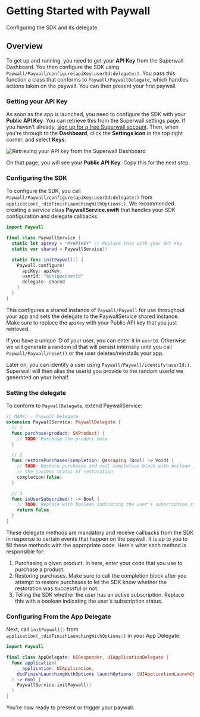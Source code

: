 # Getting Started with Paywall

Configuring the SDK and its delegate.

## Overview

To get up and running, you need to get your **API Key** from the Superwall Dashboard. You then configure the SDK using ``Paywall/Paywall/configure(apiKey:userId:delegate:)``. You pass this function a class that conforms to ``Paywall/PaywallDelegate``, which handles actions taken on the paywall. You can then present your first paywall.

### Getting your API Key

As soon as the app is launched, you need to configure the SDK with your **Public API Key**. You can retrieve this from the Superwall settings page.
If you haven't already, [sign up for a free Superwall account](https://superwall.com/sign-up). Then, when you're through to the **Dashboard**, click the **Settings icon** in the top right corner, and select **Keys**:

![Retrieving your API key from the Superwall Dashboard](apiKey.png)

On that page, you will see your **Public API Key**. Copy this for the next step.

### Configuring the SDK

To configure the SDK, you call ``Paywall/Paywall/configure(apiKey:userId:delegate:)`` from ``application(_:didFinishLaunchingWithOptions:)``. We recommended creating a service class **PaywallService.swift** that handles your SDK configuration and delegate callbacks:

```swift
import Paywall

final class PaywallService {
  static let apiKey = "MYAPIKEY" // Replace this with your API Key
  static var shared = PaywallService()

  static func initPaywall() {
    Paywall.configure(
      apiKey: apiKey,
      userId: "aUniqueUserId"
      delegate: shared
    )
  }
}
```

This configures a shared instance of ``Paywall/Paywall`` for use throughout your app and sets the delegate to the PaywallService shared instance. Make sure to replace the `apiKey` with your Public API key that you just retrieved.

If you have a unique ID of your user, you can enter it in `userId`. Otherwise we will generate a random id that will persist internally until you call ``Paywall/Paywall/reset()`` or the user deletes/reinstalls your app.

Later on, you can identify a user using ``Paywall/Paywall/identify(userId:)``. Superwall will then alias the userId you provide to the random userId we generated on your behalf.

### Setting the delegate

To conform to ``PaywallDelegate``, extend PaywallService:

```swift
// MARK: - Paywall Delegate
extension PaywallService: PaywallDelegate {
  // 1
  func purchase(product: SKProduct) {
    // TODO: Purchase the product here
  }

  // 2
  func restorePurchases(completion: @escaping (Bool) -> Void) {
    // TODO: Restore purchases and call completion block with boolean indicating
    // the success status of restoration
    completion(false)
  }

  // 3
  func isUserSubscribed() -> Bool {
    // TODO: Replace with boolean indicating the user's subscription status
    return false
  }
}
```

These delegate methods are mandatory and receive callbacks from the SDK in response to certain events that happen on the paywall. It is up to you to fill these methods with the appropriate code. Here's what each method is responsible for:

1. Purchasing a given product. In here, enter your code that you use to purchase a product.
2. Restoring purchases. Make sure to call the completion block after you attempt to restore purchases to let the SDK know whether the restoration was successful or not.
3. Telling the SDK whether the user has an active subscription. Replace this with a boolean indicating the user's subscription status.

### Configuring From the App Delegate

Next, call `initPaywall()` from `application(_:didFinishLaunchingWithOptions:)` in your App Delegate:

```swift
import Paywall

final class AppDelegate: UIResponder, UIApplicationDelegate {
  func application(
    _ application: UIApplication, 
    didFinishLaunchingWithOptions launchOptions: [UIApplicationLaunchOptionsKey: Any]?
  ) -> Bool {
    PaywallService.initPaywall()
  )
}
```

You're now ready to present or trigger your paywall.
